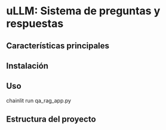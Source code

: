 # uLLM: Sistema de preguntas y respuestas

## Características principales

## Instalación

## Uso

chainlit run qa_rag_app.py

## Estructura del proyecto